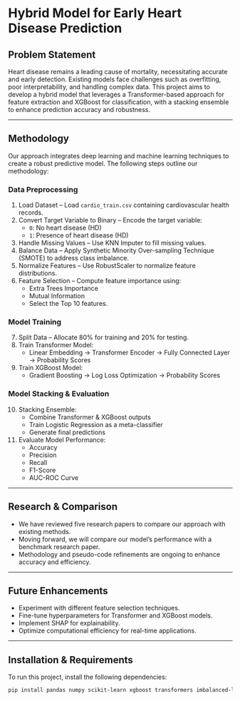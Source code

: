 # Hybrid Model for Early Heart Disease Prediction

## Problem Statement
Heart disease remains a leading cause of mortality, necessitating accurate and early detection. Existing models face challenges such as overfitting, poor interpretability, and handling complex data. This project aims to develop a hybrid model that leverages a Transformer-based approach for feature extraction and XGBoost for classification, with a stacking ensemble to enhance prediction accuracy and robustness.

---

## Methodology
Our approach integrates deep learning and machine learning techniques to create a robust predictive model. The following steps outline our methodology:

### Data Preprocessing

1. Load Dataset – Load `cardio_train.csv` containing cardiovascular health records.  
2. Convert Target Variable to Binary – Encode the target variable:  
   - `0`: No heart disease (HD)  
   - `1`: Presence of heart disease (HD)  
3. Handle Missing Values – Use KNN Imputer to fill missing values.  
4. Balance Data – Apply Synthetic Minority Over-sampling Technique (SMOTE) to address class imbalance.  
5. Normalize Features – Use RobustScaler to normalize feature distributions.  
6. Feature Selection – Compute feature importance using:  
   - Extra Trees Importance  
   - Mutual Information  
   - Select the Top 10 features.  

### Model Training

7. Split Data – Allocate 80% for training and 20% for testing.  
8. Train Transformer Model:  
   - Linear Embedding → Transformer Encoder → Fully Connected Layer → Probability Scores  
9. Train XGBoost Model:  
   - Gradient Boosting → Log Loss Optimization → Probability Scores  

### Model Stacking & Evaluation

10. Stacking Ensemble:  
    - Combine Transformer & XGBoost outputs  
    - Train Logistic Regression as a meta-classifier  
    - Generate final predictions  
11. Evaluate Model Performance:  
    - Accuracy  
    - Precision  
    - Recall  
    - F1-Score  
    - AUC-ROC Curve  

---

## Research & Comparison

- We have reviewed five research papers to compare our approach with existing methods.  
- Moving forward, we will compare our model’s performance with a benchmark research paper.  
- Methodology and pseudo-code refinements are ongoing to enhance accuracy and efficiency.  

---

## Future Enhancements

- Experiment with different feature selection techniques.  
- Fine-tune hyperparameters for Transformer and XGBoost models.  
- Implement SHAP for explainability.  
- Optimize computational efficiency for real-time applications.  

---

## Installation & Requirements

To run this project, install the following dependencies:

```bash
pip install pandas numpy scikit-learn xgboost transformers imbalanced-learn
